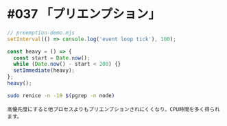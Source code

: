 # #037 「プリエンプション」

```javascript
// preemption-demo.mjs
setInterval(() => console.log('event loop tick'), 100);

const heavy = () => {
  const start = Date.now();
  while (Date.now() - start < 200) {}
  setImmediate(heavy);
};
heavy();
```

```bash
sudo renice -n -10 $(pgrep -n node)
```

```text
高優先度にすると他プロセスよりもプリエンプションされにくくなり、CPU時間を多く得られます。
```
